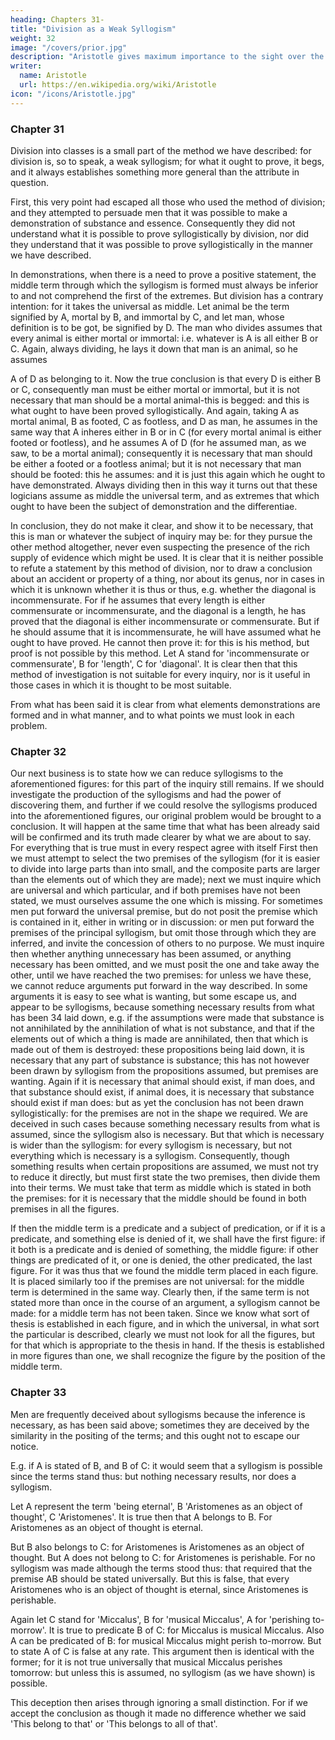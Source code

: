```yaml
---
heading: Chapters 31-
title: "Division as a Weak Syllogism"
weight: 32
image: "/covers/prior.jpg"
description: "Aristotle gives maximum importance to the sight over the other senses"
writer:
  name: Aristotle 
  url: https://en.wikipedia.org/wiki/Aristotle
icon: "/icons/Aristotle.jpg"
---
```



### Chapter 31

Division into classes is a small part of the method we have described: for division is, so to speak, a weak syllogism; for what it ought to prove, it begs, and it always
establishes something more general than the attribute in question. 

First, this very point had escaped all those who used the method of division; and they attempted to persuade men that it was possible to make a demonstration of substance and essence. Consequently they did not understand what it is possible to prove syllogistically by division, nor did they understand that it was possible to prove syllogistically in the manner we have described. 

In demonstrations, when there is a need to prove a positive statement, the middle term through which the syllogism is
formed must always be inferior to and not comprehend the first of the extremes. But division has
a contrary intention: for it takes the universal as middle. Let animal be the term signified by A, mortal by B, and immortal by C, and let man, whose definition is to be got, be signified by D.
The man who divides assumes that every animal is either mortal or immortal: i.e. whatever is A
is all either B or C. Again, always dividing, he lays it down that man is an animal, so he assumes 

A of D as belonging to it. Now the true conclusion is that every D is either B or C, consequently
man must be either mortal or immortal, but it is not necessary that man should be a mortal
animal-this is begged: and this is what ought to have been proved syllogistically. And again,
taking A as mortal animal, B as footed, C as footless, and D as man, he assumes in the same way
that A inheres either in B or in C (for every mortal animal is either footed or footless), and he
assumes A of D (for he assumed man, as we saw, to be a mortal animal); consequently it is
necessary that man should be either a footed or a footless animal; but it is not necessary that man
should be footed: this he assumes: and it is just this again which he ought to have demonstrated.
Always dividing then in this way it turns out that these logicians assume as middle the universal
term, and as extremes that which ought to have been the subject of demonstration and the
differentiae.

In conclusion, they do not make it clear, and show it to be necessary, that this is man or whatever the subject of inquiry may be: for they pursue the other method altogether, never
even suspecting the presence of the rich supply of evidence which might be used. It is clear that
it is neither possible to refute a statement by this method of division, nor to draw a conclusion
about an accident or property of a thing, nor about its genus, nor in cases in which it is unknown
whether it is thus or thus, e.g. whether the diagonal is incommensurate. For if he assumes that
every length is either commensurate or incommensurate, and the diagonal is a length, he has
proved that the diagonal is either incommensurate or commensurate. But if he should assume
that it is incommensurate, he will have assumed what he ought to have proved. He cannot then
prove it: for this is his method, but proof is not possible by this method. Let A stand for
'incommensurate or commensurate', B for 'length', C for 'diagonal'. It is clear then that this
method of investigation is not suitable for every inquiry, nor is it useful in those cases in which it is thought to be most suitable.

From what has been said it is clear from what elements demonstrations are formed and in what
manner, and to what points we must look in each problem.


### Chapter 32

Our next business is to state how we can reduce syllogisms to the aforementioned figures: for
this part of the inquiry still remains. If we should investigate the production of the syllogisms
and had the power of discovering them, and further if we could resolve the syllogisms produced
into the aforementioned figures, our original problem would be brought to a conclusion. It will
happen at the same time that what has been already said will be confirmed and its truth made
clearer by what we are about to say. For everything that is true must in every respect agree with
itself First then we must attempt to select the two premises of the syllogism (for it is easier to
divide into large parts than into small, and the composite parts are larger than the elements out of
which they are made); next we must inquire which are universal and which particular, and if both
premises have not been stated, we must ourselves assume the one which is missing. For
sometimes men put forward the universal premise, but do not posit the premise which is
contained in it, either in writing or in discussion: or men put forward the premises of the
principal syllogism, but omit those through which they are inferred, and invite the concession of
others to no purpose. We must inquire then whether anything unnecessary has been assumed, or
anything necessary has been omitted, and we must posit the one and take away the other, until
we have reached the two premises: for unless we have these, we cannot reduce arguments put
forward in the way described. In some arguments it is easy to see what is wanting, but some
escape us, and appear to be syllogisms, because something necessary results from what has been 
34
laid down, e.g. if the assumptions were made that substance is not annihilated by the annihilation
of what is not substance, and that if the elements out of which a thing is made are annihilated,
then that which is made out of them is destroyed: these propositions being laid down, it is
necessary that any part of substance is substance; this has not however been drawn by syllogism
from the propositions assumed, but premises are wanting. Again if it is necessary that animal
should exist, if man does, and that substance should exist, if animal does, it is necessary that
substance should exist if man does: but as yet the conclusion has not been drawn syllogistically:
for the premises are not in the shape we required. We are deceived in such cases because
something necessary results from what is assumed, since the syllogism also is necessary. But that
which is necessary is wider than the syllogism: for every syllogism is necessary, but not
everything which is necessary is a syllogism. Consequently, though something results when
certain propositions are assumed, we must not try to reduce it directly, but must first state the
two premises, then divide them into their terms. We must take that term as middle which is
stated in both the premises: for it is necessary that the middle should be found in both premises
in all the figures.

If then the middle term is a predicate and a subject of predication, or if it is a predicate, and
something else is denied of it, we shall have the first figure: if it both is a predicate and is denied
of something, the middle figure: if other things are predicated of it, or one is denied, the other
predicated, the last figure. For it was thus that we found the middle term placed in each figure. It
is placed similarly too if the premises are not universal: for the middle term is determined in the
same way. Clearly then, if the same term is not stated more than once in the course of an
argument, a syllogism cannot be made: for a middle term has not been taken. Since we know
what sort of thesis is established in each figure, and in which the universal, in what sort the
particular is described, clearly we must not look for all the figures, but for that which is
appropriate to the thesis in hand. If the thesis is established in more figures than one, we shall
recognize the figure by the position of the middle term.


### Chapter 33

Men are frequently deceived about syllogisms because the inference is necessary, as has been
said above; sometimes they are deceived by the similarity in the positing of the terms; and this
ought not to escape our notice. 

E.g. if A is stated of B, and B of C: it would seem that a
syllogism is possible since the terms stand thus: but nothing necessary results, nor does a
syllogism.

Let A represent the term 'being eternal', B 'Aristomenes as an object of thought', C
'Aristomenes'. It is true then that A belongs to B. For Aristomenes as an object of thought is
eternal. 

But B also belongs to C: for Aristomenes is Aristomenes as an object of thought. But A
does not belong to C: for Aristomenes is perishable. For no syllogism was made although the
terms stood thus: that required that the premise AB should be stated universally. But this is false, that every Aristomenes who is an object of thought is eternal, since Aristomenes is perishable.

Again let C stand for 'Miccalus', B for 'musical Miccalus', A for 'perishing to-morrow'. It is true to predicate B of C: for Miccalus is musical Miccalus. Also A can be predicated of B: for
musical Miccalus might perish to-morrow. But to state A of C is false at any rate. This argument
then is identical with the former; for it is not true universally that musical Miccalus perishes tomorrow: but unless this is assumed, no syllogism (as we have shown) is possible. 

This deception then arises through ignoring a small distinction. For if we accept the conclusion
as though it made no difference whether we said 'This belong to that' or 'This belongs to all of
that'.

